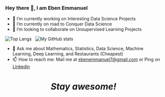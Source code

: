 ### Hey there 👋, I am Eben Emmanuel


- 🔭 I’m currently working on Interesting Data Science Projects
- 🌱 I’m currently on road to Conquer Data Science
- 👯 I’m looking to collaborate on Unsupervised Learning Projects


![Top Langs](https://github-readme-stats.vercel.app/api/top-langs/?username=Eben2020-hp&langs_count=4) &nbsp; ![My GitHub stats](https://github-readme-stats.vercel.app/api?username=Eben2020-hp&show_icons=true&theme=dracula)


- 💬 Ask me about Mathematics, Statistics, Data Science, Machine Learning, Deep Learning, and Restaurants (Cheapest)
- 📫 How to reach me: Mail me at ebenemmanuel7@gmail.com or Ping on <a href="https://www.linkedin.com/in/eben-emmanuel/">Linkedin</a>

<h1 align='center'><i>Stay awesome!</i></h1>
